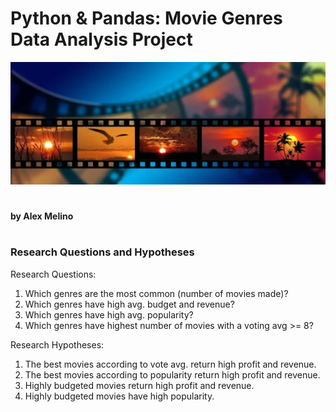 # Python & Pandas: Movie Genres Data Analysis Project

![Header](Images/header.png)

#
#### by Alex Melino
#

### Research Questions and Hypotheses

Research Questions:
1. Which genres are the most common (number of movies made)?
2. Which genres have high avg. budget and revenue?
3. Which genres have high avg. popularity?
4. Which genres have highest number of movies with a voting avg >= 8?


Research Hypotheses:
1. The best movies according to vote avg. return high profit and revenue.
2. The best movies according to popularity return high profit and revenue.
3. Highly budgeted movies return high profit and revenue.
4. Highly budgeted movies have high popularity.

